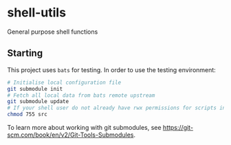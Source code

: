 # shell-utils

General purpose shell functions

## Starting

This project uses `bats` for testing. In order to use the testing environment:

```bash
# Initialise local configuration file
git submodule init
# Fetch all local data from bats remote upstream
git submodule update
# If your shell user do not already have rwx permissions for scripts inside src
chmod 755 src
```

To learn more about working with git submodules, see <https://git-scm.com/book/en/v2/Git-Tools-Submodules>.
